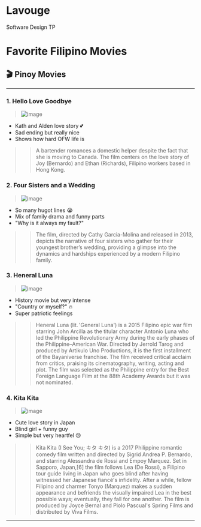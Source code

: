 # Lavouge
Software Design TP

# Favorite Filipino Movies

## 🎬 Pinoy Movies
---

### 1. Hello Love Goodbye 
>![image](https://github.com/user-attachments/assets/f5f7ee0a-4d26-4e5b-8b8c-a6031f38b33d)

- Kath and Alden love story 💕  
- Sad ending but really nice  
- Shows how hard OFW life is
>>A bartender romances a domestic helper despite the fact that she is moving to Canada. The film centers on the love story of Joy (Bernardo) and Ethan (Richards), Filipino workers based in Hong Kong.

### 2. Four Sisters and a Wedding 
>![image](https://github.com/user-attachments/assets/ac2bb0e3-7368-4efa-85f9-56b7ea132624)

- So many hugot lines 😭  
- Mix of family drama and funny parts  
- "Why is it always my fault?"
>>The film, directed by Cathy Garcia-Molina and released in 2013, depicts the narrative of four sisters who gather for their youngest brother’s wedding, providing a glimpse into the dynamics and hardships experienced by a modern Filipino family.

### 3. Heneral Luna  
>![image](https://github.com/user-attachments/assets/c1e308b8-a181-4547-9afe-e1e7a11a19de)

- History movie but very intense  
- "Country or myself?" 🔥  
- Super patriotic feelings
>>Heneral Luna (lit. 'General Luna') is a 2015 Filipino epic war film starring John Arcilla as the titular character Antonio Luna who led the Philippine Revolutionary Army during the early phases of the Philippine–American War. Directed by Jerrold Tarog and produced by Artikulo Uno Productions, it is the first installment of the Bayaniverse franchise. The film received critical acclaim from critics, praising its cinematography, writing, acting and plot. The film was selected as the Philippine entry for the Best Foreign Language Film at the 88th Academy Awards but it was not nominated.

### 4. Kita Kita  
>![image](https://github.com/user-attachments/assets/b3160bde-4a68-49aa-8205-99fe466b8b20)

- Cute love story in Japan  
- Blind girl + funny guy  
- Simple but very heartfel 😢
>>Kita Kita (I See You; キタ キタ) is a 2017 Philippine romantic comedy film written and directed by Sigrid Andrea P. Bernardo, and starring Alessandra de Rossi and Empoy Marquez. Set in Sapporo, Japan,[6] the film follows Lea (De Rossi), a Filipino tour guide living in Japan who goes blind after having witnessed her Japanese fiancé's infidelity. After a while, fellow Filipino and charmer Tonyo (Marquez) makes a sudden appearance and befriends the visually impaired Lea in the best possible ways; eventually, they fall for one another. The film is produced by Joyce Bernal and Piolo Pascual's Spring Films and distributed by Viva Films.

---
